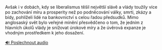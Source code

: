 
Avšak i v dobách, kdy se liberalismus těšil největší slávě a vlády toužily více po zachování míru a prosperity než po podněcování války, smrti, zkázy a bídy, pohlíželi lidé na bankovnictví s celou řadou předsudků. Mimo anglosaský svět bylo veřejné mínění přesvědčeno o tom, že jedním z hlavních úkolů vlády je snižovat úrokové míry a že úvěrová expanze je vhodným prostředkem k jeho dosažení.

[🔊 Poslechnout audio](/data/7-paragraphs/audio/chapter_82/para_003-Avak-i-v-dobch-kdy-se-liberalismus-til-nejvt.mp3)

